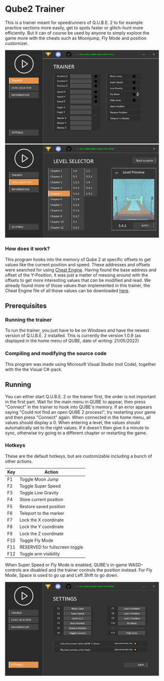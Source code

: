 # Qube2 Trainer

This is a trainer meant for speedrunners of Q.U.B.E. 2 to for example practice sections more easily, get to spots faster or glitch-hunt more efficiently.
But it can of course be used by anyone to simply explore the game more with the cheats such as Moonjump, Fly Mode and position customizer. 

![screenshot of trainer](https://github.com/daniel-noordzij/Qube2-Trainer/blob/master/Screenshot1.png)
![screenshot of level selector](https://github.com/daniel-noordzij/Qube2-Trainer/blob/master/Screenshot2.png)

### How does it work?

This program hooks into the memory of Qube 2 at specific offsets to get values like the current position and speed. These addresses and offsets were searched for using [Cheat Engine](cheatengine.org). Having found the base address and offset of the Y-Position, it was just a matter of messing around with the offsets to get more interesting values that can be modified and read. We already found more of those values than implemented in this trainer, the Cheat Engine file of all those values can be downloaded [here](https://cdn.discordapp.com/attachments/425395827893075973/685243872506675264/QUBE-All-Values-109.CT).


## Prerequisites

### Running the trainer

To run the trainer, you just have to be on Windows and have the newest version of Q.U.B.E. 2 installed. This is currently the version 1.0.9 (as displayed in the home menu of QUBE, date of writing: 21/05/2022)

### Compiling and modifying the source code

This program was made using Microsoft Visual Studio (not Code), together with the the Visual C#-pack.


## Running

You can either start Q.U.B.E. 2 or the trainer first, the order is not important in the first part. Wait for the main menu in QUBE to appear, then press "Connect" in the trainer to hook into QUBE's memory. If an error appears saying "Could not find an open QUBE 2 process!", try restarting your game and then press "Connect" again.
When connected in the home menu, all values should display a 0. When entering a level, the values should automatically set to the right values. If it doesn't then give it a minute to sync, otherwise try going to a different chapter or restarting the game.

### Hotkeys

These are the default hotkeys, but are customizable including a bunch of other actions.

Key | Action
--- | ------
F1  | Toggle Moon Jump
F2  | Toggle Super Speed
F3  | Toggle Low Gravity
F4  | Store current position
F5  | Restore saved position
F6  | Teleport to the marker
F7  | Lock the X coordinate
F8  | Lock the Y coordinate
F9  | Lock the Z coordinate
F10 | Toggle Fly Mode
F11 | RESERVED for fullscreen toggle
F12 | Toggle arm visibility

When Super Speed or Fly Mode is enabled, QUBE's in-game WASD-controls are disabled and the trainer controls the position instead. For Fly Mode, Space is used to go up and Left Shift to go down.

![screenshot of trainer](https://github.com/daniel-noordzij/Qube2-Trainer/blob/master/Screenshot3.png)
